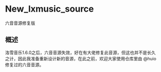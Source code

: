 # New_lxmusic_source
六音音源修复版
## 概述
洛雪音乐1.6.0之后，六音音源失效，好在有大佬修复此音源，但这也并不是长久之计，因此我准备重新设计新的音源，在此之前，欢迎大家使用仓库里由 @huio 修复过的六音音源。

